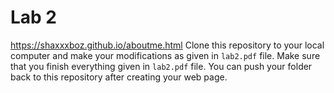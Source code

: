# Lab 2
https://shaxxxboz.github.io/aboutme.html                                                                                                                                                                                                                                                   Clone this repository to your local computer and make your modifications as given in `lab2.pdf` file. Make sure that you finish everything given in `lab2.pdf` file. You can push your folder back to this repository after creating your web page.